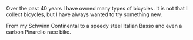 Over the past 40 years I have owned many types of bicycles. It is not that I collect bicycles, but I have always wanted to try something new.

From my Schwinn Continental to a speedy steel Italian Basso and even a carbon Pinarello race bike.

